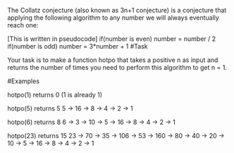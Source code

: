 The Collatz conjecture (also known as 3n+1 conjecture) is a conjecture that
applying the following algorithm to any number we will always eventually reach
one:

[This is written in pseudocode] if(number is even) number = number / 2 if(number
is odd) number = 3\*number + 1 #Task

Your task is to make a function hotpo that takes a positive n as input and
returns the number of times you need to perform this algorithm to get n = 1.

#Examples

hotpo(1) returns 0 (1 is already 1)

hotpo(5) returns 5 5 -> 16 -> 8 -> 4 -> 2 -> 1

hotpo(6) returns 8 6 -> 3 -> 10 -> 5 -> 16 -> 8 -> 4 -> 2 -> 1

hotpo(23) returns 15 23 -> 70 -> 35 -> 106 -> 53 -> 160 -> 80 -> 40 -> 20 -> 10
-> 5 -> 16 -> 8 -> 4 -> 2 -> 1
